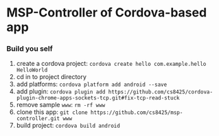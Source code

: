 # MSP-Controller of Cordova-based app

### Build you self
1. create a cordova project: `cordova create hello com.example.hello HelloWorld`
2. cd in to project directory
3. add platforms: `cordova platform add android --save`
4. add plugin: `cordova plugin add https://github.com/cs8425/cordova-plugin-chrome-apps-sockets-tcp.git#fix-tcp-read-stuck`
5. remove sample `www`: `rm -rf www`
6. clone this app: `git clone https://github.com/cs8425/msp-controller.git www`
7. build project: `cordova build android`


